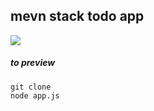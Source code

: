 ## mevn stack todo app

<img src="http://i.imgur.com/PpgD0Kd.gif" />

##### to preview
```
git clone
node app.js
```

